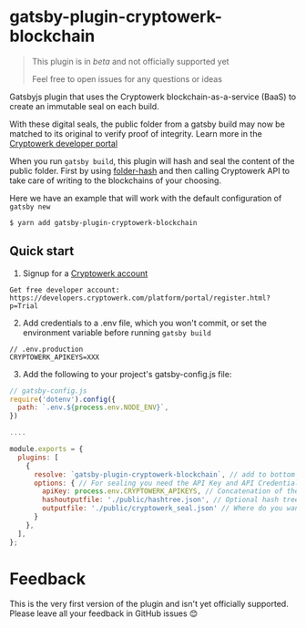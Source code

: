 # gatsby-plugin-cryptowerk-blockchain

> This plugin is in _beta_ and not officially supported yet
>
> Feel free to open issues for any questions or ideas

Gatsbyjs plugin that uses the Cryptowerk blockchain-as-a-service (BaaS) to create an immutable seal on each build.

With these digital seals, the public folder from a gatsby build may now be matched to its original to verify proof
of integrity. Learn more in the [Cryptowerk developer portal](https://developers.cryptowerk.com/platform/index.jsp)  

When you run `gatsby build`, this plugin will hash and seal the content of the public folder. First by using [folder-hash](https://www.npmjs.com/package/folder-hash) and then calling Cryptowerk API to take care of writing to the blockchains of your choosing.

Here we have an example that will work with the default configuration of `gatsby new`

```sh
$ yarn add gatsby-plugin-cryptowerk-blockchain
```

## Quick start

1. Signup for a [Cryptowerk account](https://cryptowerk.com/?utm_source=github&utm_campaign=gatsby-plugin-cryptowerk-blockchain)  
```
Get free developer account: https://developers.cryptowerk.com/platform/portal/register.html?p=Trial
```
2. Add credentials to a .env file, which you won't commit, or set the environment variable before running `gatsby build`

```env
// .env.production
CRYPTOWERK_APIKEYS=XXX
```
3. Add the following to your project's gatsby-config.js file:
```js
// gatsby-config.js
require('dotenv').config({
  path: `.env.${process.env.NODE_ENV}`,
})

....

module.exports = {
  plugins: [
    {
      resolve: `gatsby-plugin-cryptowerk-blockchain`, // add to bottom of plugins list after all data has been written to public folder
      options: { // For sealing you need the API Key and API Credential for your Cryptowerk.com account.
        apiKey: process.env.CRYPTOWERK_APIKEYS, // Concatenation of the API key and secret separated by a space.
        hashoutputfile: './public/hashtree.json', // Optional hash tree will be stored to this file
        outputfile: './public/cryptowerk_seal.json' // Where do you want the seal to be stored?
      }
    },
  ],
};
```

# Feedback

This is the very first version of the plugin and isn't yet officially supported. Please leave all your feedback in GitHub issues 😊
